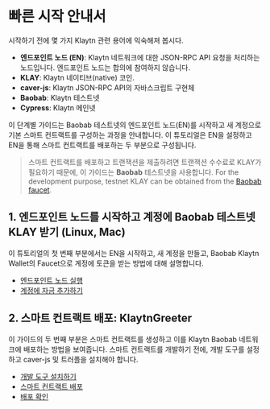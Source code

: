 # 빠른 시작 안내서<a id="quick-start"></a>

시작하기 전에 몇 가지 Klaytn 관련 용어에 익숙해져 봅시다.

* **엔드포인트 노드 \(EN\)**: Klaytn 네트워크에 대한 JSON-RPC API 요청을 처리하는 노드입니다. 엔드포인트 노드는 합의에 참여하지 않습니다.
* **KLAY**: Klaytn 네이티브(native) 코인.
* **caver-js**: Klaytn JSON-RPC API의 자바스크립트 구현체
* **Baobab**: Klaytn 테스트넷
* **Cypress**: Klaytn 메인넷

이 단계별 가이드는 Baobab 테스트넷의 엔드포인트 노드\(EN\)를 시작하고 새 계정으로 기본 스마트 컨트랙트를 구성하는 과정을 안내합니다. 이 튜토리얼은 EN을 설정하고 EN을 통해 스마트 컨트랙트를 배포하는 두 부분으로 구성됩니다.

> 스마트 컨트랙트를 배포하고 트랜잭션을 제출하려면 트랜잭션 수수료로 KLAY가 필요하기 때문에, 이 가이드는 **Baobab** 테스트넷을 사용합니다. For the development purpose, testnet KLAY can be obtained from the [Baobab faucet](https://baobab.wallet.klaytn.foundation/faucet).

## 1. 엔드포인트 노드를 시작하고 계정에 Baobab 테스트넷 KLAY 받기 \(Linux, Mac\) <a id="1-launch-an-endpoint-node-and-add-baobab-testnet-klay-to-your-account-linux-mac"></a>

이 튜토리얼의 첫 번째 부분에서는 EN을 시작하고, 새 계정을 만들고, Baobab Klaytn Wallet의 Faucet으로 계정에 토큰을 받는 방법에 대해 설명합니다.

* [엔드포인트 노드 실행](launch-an-en.md)
* [계정에 자금 추가하기](top-up-your-account.md)

## 2. 스마트 컨트랙트 배포: KlaytnGreeter <a id="2-deploying-a-smart-contract-klaytngreeter"></a>

이 가이드의 두 번째 부분은 스마트 컨트랙트를 생성하고 이를 Klaytn Baobab 네트워크에 배포하는 방법을 보여줍니다. 스마트 컨트랙트를 개발하기 전에, 개발 도구를 설정하고 caver-js 및 트러플을 설치해야 합니다.

* [개발 도구 설치하기](install-development-tools.md)
* [스마트 컨트랙트 배포](deploy-a-smart-contract.md)
* [배포 확인](check-the-deployment.md)

